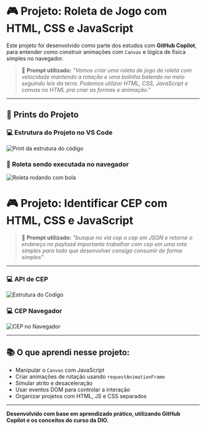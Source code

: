 
# 🎮 Projeto: Roleta de Jogo com HTML, CSS e JavaScript

Este projeto foi desenvolvido como parte dos estudos com **GitHub Copilot**, para entender como construir animações com `Canvas` e lógica de física simples no navegador.

> 🔧 **Prompt utilizado:**
> _"Vamos criar uma roleta de jogo de roleta com velocidade mantendo a rotação e uma bolinha batendo no meio seguindo leis da terra. Podemos utilizar HTML, CSS, JavaScript e canvas no HTML pra criar as formas e animação."_

---


## 📸 Prints do Projeto

### 💻 Estrutura do Projeto no VS Code
![Print da estrutura do código](https://github.com/user-attachments/assets/1baaa322-e1fa-4d4b-ae21-1df5cb23b1b6)


### 🎡 Roleta sendo executada no navegador
![Roleta rodando com bola](https://github.com/user-attachments/assets/1e3bb168-20fe-405a-847b-b4f9da2d8ea0)


# 🎮 Projeto: Identificar CEP com HTML, CSS e JavaScript
> 🔧 **Prompt utilizado:**
> _"busque no via cep o cep em JSON e retorne o endereço no payload importante trabalhar com cep em uma rota  simples para todo que desenvolver consiga consumir de forma simples"_

---
### 💻 API de CEP
![Estrutura do Codigo](https://github.com/user-attachments/assets/45cd8fdb-2914-4163-bfa1-4e4baa8ab17e)

### 💻 CEP Navegador
![CEP no Navegador](https://github.com/user-attachments/assets/b40e08ad-2f6b-4a0c-a01c-68e0a27e4464)

---

## 📚 O que aprendi nesse projeto:

- Manipular o `Canvas` com JavaScript
- Criar animações de rotação usando `requestAnimationFrame`
- Simular atrito e desaceleração
- Usar eventos DOM para controlar a interação
- Organizar projetos com HTML, JS e CSS separados

---

**Desenvolvido com base em aprendizado prático, utilizando GitHub Copilot e os conceitos do curso da DIO.**

